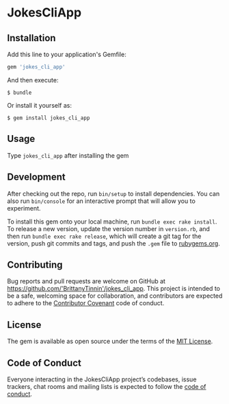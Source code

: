 # JokesCliApp

## Installation

Add this line to your application's Gemfile:

```ruby
gem 'jokes_cli_app'
```

And then execute:

    $ bundle

Or install it yourself as:

    $ gem install jokes_cli_app

## Usage

Type `jokes_cli_app` after installing the gem

## Development

After checking out the repo, run `bin/setup` to install dependencies. You can also run `bin/console` for an interactive prompt that will allow you to experiment.

To install this gem onto your local machine, run `bundle exec rake install`. To release a new version, update the version number in `version.rb`, and then run `bundle exec rake release`, which will create a git tag for the version, push git commits and tags, and push the `.gem` file to [rubygems.org](https://rubygems.org).

## Contributing

Bug reports and pull requests are welcome on GitHub at https://github.com/'BrittanyTinnin'/jokes_cli_app. This project is intended to be a safe, welcoming space for collaboration, and contributors are expected to adhere to the [Contributor Covenant](http://contributor-covenant.org) code of conduct.

## License

The gem is available as open source under the terms of the [MIT License](https://opensource.org/licenses/MIT).

## Code of Conduct

Everyone interacting in the JokesCliApp project’s codebases, issue trackers, chat rooms and mailing lists is expected to follow the [code of conduct](https://github.com/'BrittanyTinnin'/jokes_cli_app/blob/master/CODE_OF_CONDUCT.md).
